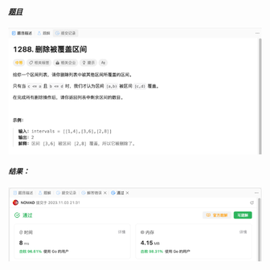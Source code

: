 ##### [题目](https://leetcode.cn/problems/remove-covered-intervals/description/)
![pic](img.png)
##### 结果：
![pic](result.png)